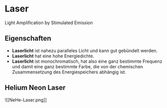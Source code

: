 # Laser
Light Amplification by Stimulated Emission
## Eigenschaften
-  **Laserlicht** ist nahezu paralleles Licht und kann gut gebündelt werden.
-  **Laserlicht** hat eine hohe Energiedichte.
-  **Laserlicht** ist monochromatisch, hat also eine ganz bestimmte Frequenz und damit eine ganz bestimmte Farbe, die von der chemischen Zusammensetzung des Energiespeichers abhängig ist.

## Helium Neon Laser
![[NeHe-Laser.png]]